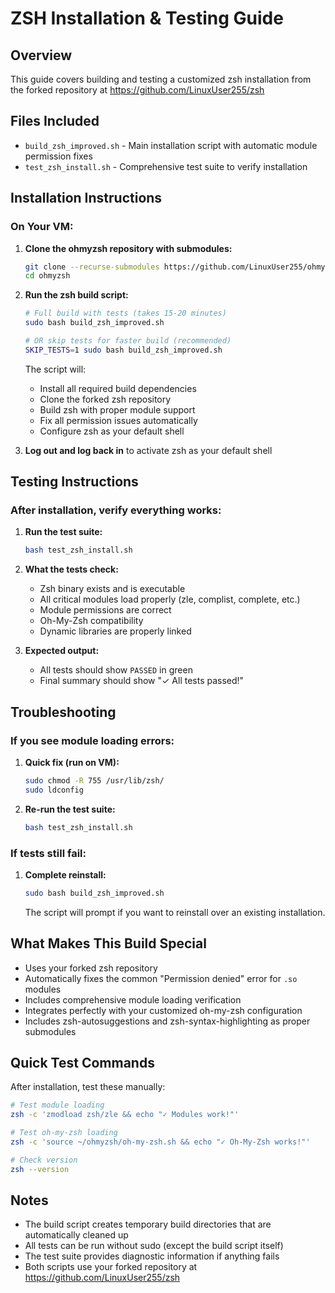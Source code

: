 # ZSH Installation & Testing Guide

## Overview
This guide covers building and testing a customized zsh installation from the forked repository at https://github.com/LinuxUser255/zsh

## Files Included
- `build_zsh_improved.sh` - Main installation script with automatic module permission fixes
- `test_zsh_install.sh` - Comprehensive test suite to verify installation

## Installation Instructions

### On Your VM:

1. **Clone the ohmyzsh repository with submodules:**
   ```bash
   git clone --recurse-submodules https://github.com/LinuxUser255/ohmyzsh.git
   cd ohmyzsh
   ```

2. **Run the zsh build script:**
   ```bash
   # Full build with tests (takes 15-20 minutes)
   sudo bash build_zsh_improved.sh
   
   # OR skip tests for faster build (recommended)
   SKIP_TESTS=1 sudo bash build_zsh_improved.sh
   ```

   The script will:
   - Install all required build dependencies
   - Clone the forked zsh repository
   - Build zsh with proper module support
   - Fix all permission issues automatically
   - Configure zsh as your default shell

3. **Log out and log back in** to activate zsh as your default shell

## Testing Instructions

### After installation, verify everything works:

1. **Run the test suite:**
   ```bash
   bash test_zsh_install.sh
   ```

2. **What the tests check:**
   - Zsh binary exists and is executable
   - All critical modules load properly (zle, complist, complete, etc.)
   - Module permissions are correct
   - Oh-My-Zsh compatibility
   - Dynamic libraries are properly linked

3. **Expected output:**
   - All tests should show `PASSED` in green
   - Final summary should show "✓ All tests passed!"

## Troubleshooting

### If you see module loading errors:

1. **Quick fix (run on VM):**
   ```bash
   sudo chmod -R 755 /usr/lib/zsh/
   sudo ldconfig
   ```

2. **Re-run the test suite:**
   ```bash
   bash test_zsh_install.sh
   ```

### If tests still fail:

1. **Complete reinstall:**
   ```bash
   sudo bash build_zsh_improved.sh
   ```
   
   The script will prompt if you want to reinstall over an existing installation.

## What Makes This Build Special

- Uses your forked zsh repository
- Automatically fixes the common "Permission denied" error for `.so` modules
- Includes comprehensive module loading verification
- Integrates perfectly with your customized oh-my-zsh configuration
- Includes zsh-autosuggestions and zsh-syntax-highlighting as proper submodules

## Quick Test Commands

After installation, test these manually:

```bash
# Test module loading
zsh -c 'zmodload zsh/zle && echo "✓ Modules work!"'

# Test oh-my-zsh loading
zsh -c 'source ~/ohmyzsh/oh-my-zsh.sh && echo "✓ Oh-My-Zsh works!"'

# Check version
zsh --version
```

## Notes

- The build script creates temporary build directories that are automatically cleaned up
- All tests can be run without sudo (except the build script itself)
- The test suite provides diagnostic information if anything fails
- Both scripts use your forked repository at https://github.com/LinuxUser255/zsh